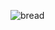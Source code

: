 ![bread](https://user-images.githubusercontent.com/68664399/91709118-3f34e980-ebbd-11ea-910e-ff18a2d3ee0f.png)
